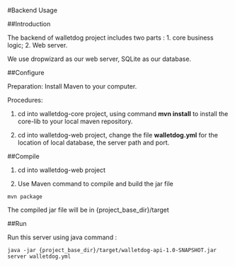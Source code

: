 #Backend Usage

##Introduction

The backend of walletdog project includes two parts : 1. core business logic; 2. Web server. 

We use dropwizard as our web server, SQLite as our database.

##Configure

Preparation: Install Maven to your computer.

Procedures:

1. cd into walletdog-core project, using command **mvn install** to install the core-lib to your local maven repository.

2. cd into walletdog-web project, change the file **walletdog.yml** for the location of local database, the server path and port.

##Compile

1. cd into walletdog-web project

2. Use Maven command to compile and build the jar file

```
mvn package
```

The compiled jar file will be in {project_base_dir}/target

##Run

Run this server using java command :

```
java -jar {project_base_dir}/target/walletdog-api-1.0-SNAPSHOT.jar server walletdog.yml
```
